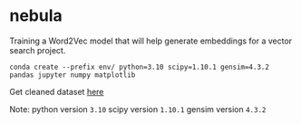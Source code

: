 # nebula
Training a Word2Vec model that will help generate embeddings for a vector search project. 


```
conda create --prefix env/ python=3.10 scipy=1.10.1 gensim=4.3.2 pandas jupyter numpy matplotlib
```

Get cleaned dataset [here](https://www.kaggle.com/datasets/elvinrustam/books-dataset?select=BooksDatasetClean.csv)

Note:
python version `3.10`
scipy version `1.10.1`
gensim version `4.3.2`
